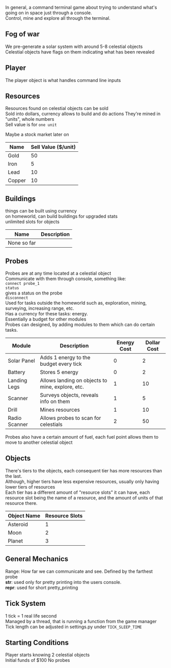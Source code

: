 In general, a command terminal game about trying to understand what's going on in space just through a console.  
Control, mine and explore all through the terminal.

## Fog of war
We pre-generate a solar system with around 5-8 celestial objects  
Celestial objects have flags on them indicating what has been revealed  

## Player
The player object is what handles command line inputs  

## Resources
Resources found on celestial objects can be sold  
Sold into dollars, currency allows to build and do actions 
They're mined in "units", whole numbers  
Sell value is for `one unit`  

Maybe a stock market later on  

| Name   | Sell Value ($/unit) |
|--------|---------------------|
| Gold   | 50                  |
| Iron   | 5                   |
| Lead   | 10                  |
| Copper | 10                  |



## Buildings  
things can be built using currency  
on homeworld, can build buildings for upgraded stats  
unlimited slots for objects  

| Name        | Description |
|-------------|-------------|
| None so far |             |


## Probes
Probes are at any time located at a celestial object   
Communicate with them through console, something like:  
`connect probe_1`  
`status`  
gives a status on the probe  
`disconnect`  
Used for tasks outside the homeworld such as, exploration, mining, surveying, increasing range, etc.  
Has a currency for these tasks: energy.  
Essentially a budget for other modules  
Probes can designed, by adding modules to them which can do certain tasks.  

| Module        | Description                                      | Energy Cost | Dollar Cost |
|---------------|--------------------------------------------------|-------------|-------------|
| Solar Panel   | Adds 1 energy to the budget every tick           | 0           | 2           |
| Battery       | Stores 5 energy                                  | 0           | 2           |
| Landing Legs  | Allows landing on objects to mine, explore, etc. | 1           | 10          |
| Scanner       | Surveys objects, reveals info on them            | 1           | 5           |
| Drill         | Mines resources                                  | 1           | 10          |
| Radio Scanner | Allows probes to scan for celestials             | 2           | 50          |


Probes also have a certain amount of fuel, each fuel point allows them to move to another celestial object

## Objects
There's tiers to the objects, each consequent tier has more resources than the last.  
Although, higher tiers have less expensive resources, usually only having lower tiers of resources  
Each tier has a different amount of "resource slots" it can have, each resource slot being the name of a resource, and the amount of units of that resource there.  

| Object Name | Resource Slots |
|-------------|----------------|
| Asteroid    | 1              |
| Moon        | 2              |
| Planet      | 3              |

## General Mechanics
Range: How far we can communicate and see. Defined by the farthest probe  
__str__: used only for pretty printing into the users console.  
__repr__: used for short pretty_printing

## Tick System
1 tick = 1 real life second  
Managed by a thread, that is running a function from the game manager  
Tick length can be adjusted in settings.py under `TICK_SLEEP_TIME`  

## Starting Conditions
Player starts knowing 2 celestial objects  
Initial funds of $100
No probes  